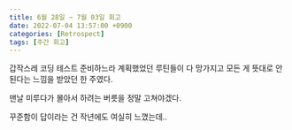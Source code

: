 ```yaml
---
title: 6월 28일 ~ 7월 03일 회고
date: 2022-07-04 13:57:00 +0900
categories: [Retrospect]
tags: [주간 회고]
---
```


갑작스레 코딩 테스트 준비하느라 계획했었던 루틴들이 다 망가지고 모든 게 뜻대로 안 된다는 느낌을 받았던 한 주였다.

맨날 미루다가 몰아서 하려는 버릇을 정말 고쳐야겠다.

꾸준함이 답이라는 건 작년에도 여실히 느꼈는데..
